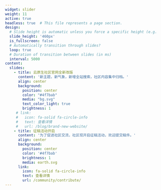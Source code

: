 ```yaml
---
widget: slider
weight: 11
active: true
headless: true  # This file represents a page section.
design:
  # Slide height is automatic unless you force a specific height (e.g. '400px')
  slide_height: '460px'
  is_fullscreen: false
  # Automatically transition through slides?
  loop: true
  # Duration of transition between slides (in ms)
  interval: 5000
content:
  slides:
    - title: 云原生社区官网全新改版
      content: '新主题，新气象，新增全站搜索，社区内容集中归档。'
      align: center
      background:
        position: center
        color: "#4f7bab"
        media: "bg.svg"
        text_color_light: true
        brightness: 1
     # link:
     #   icon: fa-solid fa-circle-info
     #   text: 查看详情
     #   url: /blog/brand-new-website/
    - title: 征稿活动开启
      content: '为了促进社区交流，社区现开启征稿活动，欢迎提交稿件。'
      align: center
      background:
        position: center
        color: '#4f7bab'
        brightness: 1
        media: earth.svg
      link:
        icon: fa-solid fa-circle-info
        text: 查看详情
        url: /community/contribute/
---
```

